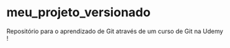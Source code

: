 # meu_projeto_versionado
Repositório para o aprendizado de Git através de um curso de Git na Udemy !
